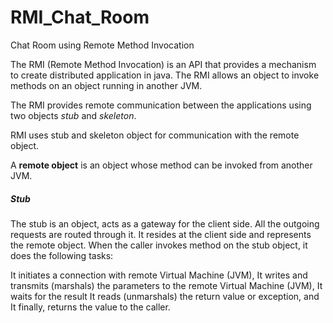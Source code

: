 # RMI_Chat_Room
Chat Room using Remote Method Invocation

The RMI (Remote Method Invocation) is an API that provides a mechanism to create distributed application in java. The RMI allows an object to invoke methods on an object running in another JVM.

The RMI provides remote communication between the applications using two objects *stub* and *skeleton*.

RMI uses stub and skeleton object for communication with the remote object.

A **remote object** is an object whose method can be invoked from another JVM. 

##### Stub
The stub is an object, acts as a gateway for the client side. All the outgoing requests are routed through it. It resides at the client side and represents the remote object. When the caller invokes method on the stub object, it does the following tasks:

It initiates a connection with remote Virtual Machine (JVM),
It writes and transmits (marshals) the parameters to the remote Virtual Machine (JVM),
It waits for the result
It reads (unmarshals) the return value or exception, and
It finally, returns the value to the caller.

